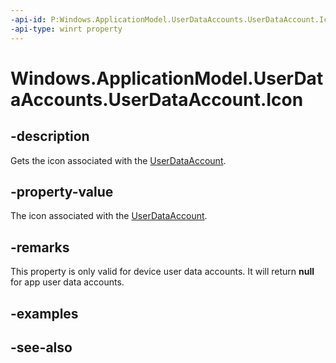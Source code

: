 ```yaml
---
-api-id: P:Windows.ApplicationModel.UserDataAccounts.UserDataAccount.Icon
-api-type: winrt property
---
```


<!-- Property syntax
public Windows.Storage.Streams.IRandomAccessStreamReference Icon { get;  set; }
-->

# Windows.ApplicationModel.UserDataAccounts.UserDataAccount.Icon

## -description
Gets the icon associated with the [UserDataAccount](userdataaccount.md).

## -property-value
The icon associated with the [UserDataAccount](userdataaccount.md).

## -remarks
This property is only valid for device user data accounts. It will return **null** for app user data accounts.

## -examples

## -see-also
